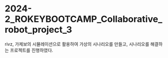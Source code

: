 # 2024-2_ROKEYBOOTCAMP_Collaborative_robot_project_3
rivz, 가제보의 시뮬레이션으로 활용하여 가상의 시나리오를 만들고, 시나리오를 해결하는 프로젝트를 진행하였다.
